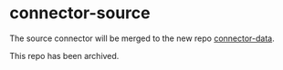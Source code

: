 # connector-source

The source connector will be merged to the new repo [connector-data](https://github.com/instill-ai/connector-data).

This repo has been archived.
